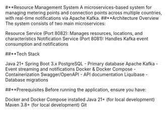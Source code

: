 #**Resource Management System
A microservices-based system for managing metering points and connection points across multiple countries, with real-time notifications via Apache Kafka.
##**Architecture Overview
The system consists of two main microservices:

Resource Service (Port 8082): Manages resources, locations, and characteristics
Notification Service (Port 8081): Handles Kafka event consumption and notifications

##**Tech Stack

Java 21+
Spring Boot 3.x
PostgreSQL - Primary database
Apache Kafka - Event streaming and notifications
Docker & Docker Compose - Containerization
Swagger/OpenAPI - API documentation
Liquibase - Database migrations

##**Prerequisites
Before running the application, ensure you have:

Docker and Docker Compose installed
Java 21+ (for local development)
Maven 3.8+ (for local development)
Git